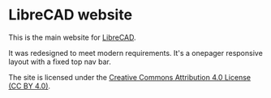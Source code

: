 # LibreCAD website

This is the main website for [LibreCAD](http://www.librecad.org).

It was redesigned to meet modern requirements. It's a onepager responsive layout with a fixed top nav bar.

The site is licensed under the [Creative Commons Attribution 4.0 License (CC BY 4.0)](https://creativecommons.org/licenses/by/4.0/).
